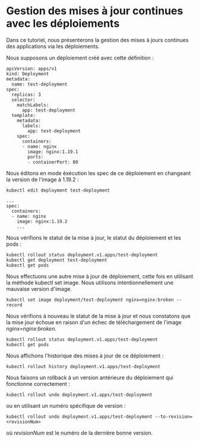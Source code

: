 # Gestion des mises à jour continues avec les déploiements
Dans ce tutoriel, nous présenterons la gestion des mises à jours continues des applications via les déploiements.<br>

Nous supposons un déploiement créé avec cette définition :
```
apiVersion: apps/v1
kind: Deployment
metadata:
  name: test-deployment
spec:
  replicas: 3
  selector:
    matchLabels:
      app: test-deployment
  template:
    metadata:
      labels:
        app: test-deployment
    spec:
      containers:
      - name: nginx
        image: nginx:1.19.1
        ports:
        - containerPort: 80
```

Nous éditons en mode éxécution les spec de ce déploiement en changeant la version de l'image à 1.19.2 :
```
kubectl edit deployment test-deployment
```

```
...
spec:
  containers:
  - name: nginx
    image: nginx:1.19.2
    ...
```

Nous vérifions le statut de la mise à jour, le statut du déploiement et les pods :
```
kubectl rollout status deployment.v1.apps/test-deployment
kubectl get deployment test-deployment
kubectl get pods
``` 

Nous effectuons une autre mise à jour de déploiement, cette fois en utilisant la méthode kubectl set image. Nous utilisons intentionnellement une mauvaise version d'image.
```
kubectl set image deployment/test-deployment nginx=nginx:broken --record
```

Nous vérifions à nouveau le statut de la mise à jour et nous constatons que la mise jour échoue en raison d'un échec de téléchargement de l'image *nginx=nginx:broken*.

```
kubectl rollout status deployment.v1.apps/test-deployment
kubectl get pods
```

Nous affichons l'historique des mises à jour de ce déploiement :
```
kubectl rollout history deployment.v1.apps/test-deployment
```

Nous faisons un rollback à un version antérieure du déploiement qui fonctionne correctement :
```
kubectl rollout undo deployment.v1.apps/test-deployment
```

ou en utilisant un numéro spécifique de version :
```
kubectl rollout undo deployment.v1.apps/test-deployment --to-revision=<revisionNum>
``` 

où *revisionNum* est le numéro de la dernière bonne version.